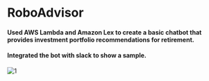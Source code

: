 # RoboAdvisor

#### Used AWS Lambda and Amazon Lex to create a basic chatbot that provides investment portfolio recommendations for retirement. 
#### Integrated the bot with slack to show a sample.

![1](https://user-images.githubusercontent.com/62320593/94351505-3225e180-0027-11eb-9288-2dfe9e21a732.gif)
